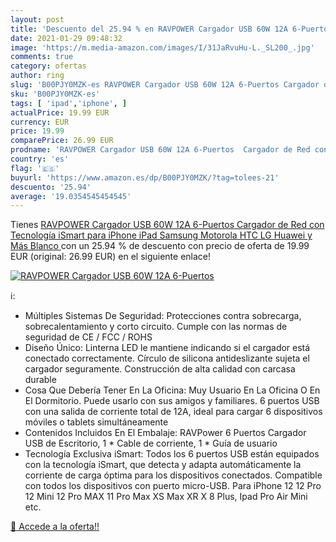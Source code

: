 ```yaml
---
layout: post
title: 'Descuento del 25.94 % en RAVPOWER Cargador USB 60W 12A 6-Puertos '
date: 2021-01-29 09:48:32
image: 'https://m.media-amazon.com/images/I/31JaRvuHu-L._SL200_.jpg'
comments: true
category: ofertas
author: ring
slug: 'B00PJY0MZK-es RAVPOWER Cargador USB 60W 12A 6-Puertos Cargador de Red...'
sku: 'B00PJY0MZK-es'
tags: [ 'ipad','iphone', ]
actualPrice: 19.99 EUR
currency: EUR
price: 19.99
comparePrice: 26.99 EUR
prodname: 'RAVPOWER Cargador USB 60W 12A 6-Puertos  Cargador de Red con Tecnología iSmart para iPhone  iPad  Samsung  Motorola  HTC  LG  Huawei y Más  Blanco '
country: 'es'
flag: '🇪🇸'
buyurl: 'https://www.amazon.es/dp/B00PJY0MZK/?tag=tolees-21'
descuento: '25.94'
average: '19.0354545454545'
---
```


Tienes [RAVPOWER Cargador USB 60W 12A 6-Puertos  Cargador de Red con Tecnología iSmart para iPhone  iPad  Samsung  Motorola  HTC  LG  Huawei y Más  Blanco ](https://www.amazon.es/dp/B00PJY0MZK/?tag=tolees-21) con un 25.94 % de descuento con precio de oferta de 19.99 EUR (original: 26.99 EUR) en el siguiente enlace!

[![RAVPOWER Cargador USB 60W 12A 6-Puertos ](https://m.media-amazon.com/images/I/31JaRvuHu-L._SL200_.jpg)](https://www.amazon.es/dp/B00PJY0MZK/?tag=tolees-21)

ℹ️:

- Múltiples Sistemas De Seguridad: Protecciones contra sobrecarga, sobrecalentamiento y corto circuito. Cumple con las normas de seguridad de CE / FCC / ROHS
- Diseño Único: Linterna LED le mantiene indicando si el cargador está conectado correctamente. Círculo de silicona antideslizante sujeta el cargador seguramente. Construcción de alta calidad con carcasa durable
- Cosa Que Debería Tener En La Oficina: Muy Usuario En La Oficina O En El Dormitorio. Puede usarlo con sus amigos y familiares. 6 puertos USB con una salida de corriente total de 12A, ideal para cargar 6 dispositivos móviles o tablets simultáneamente
- Contenidos Incluidos En El Embalaje: RAVPower 6 Puertos Cargador USB de Escritorio, 1 * Cable de corriente, 1 * Guía de usuario
- Tecnología Exclusiva iSmart: Todos los 6 puertos USB están equipados con la tecnología iSmart, que detecta y adapta automáticamente la corriente de carga óptima para los dispositivos conectados. Compatible con todos los dispositivos con puerto micro-USB. Para iPhone 12 12 Pro 12 Mini 12 Pro MAX 11 Pro Max XS Max XR X 8 Plus, Ipad Pro Air Mini etc.

[🛒 Accede a la oferta!!](https://www.amazon.es/dp/B00PJY0MZK/?tag=tolees-21)
